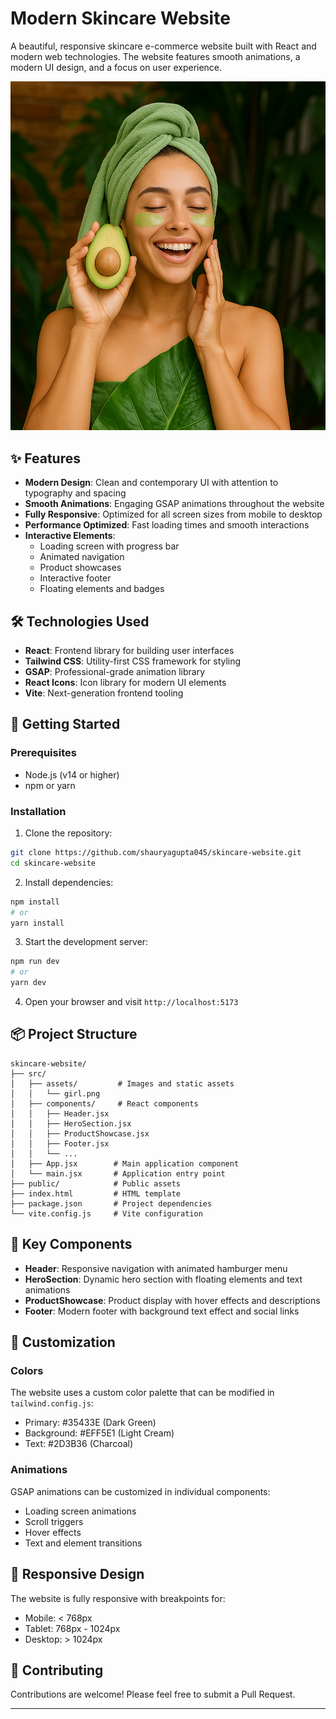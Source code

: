 # Modern Skincare Website

A beautiful, responsive skincare e-commerce website built with React and modern web technologies. The website features smooth animations, a modern UI design, and a focus on user experience.

![Skincare Website Screenshot](./src/assets/girl.png)

## ✨ Features

- **Modern Design**: Clean and contemporary UI with attention to typography and spacing
- **Smooth Animations**: Engaging GSAP animations throughout the website
- **Fully Responsive**: Optimized for all screen sizes from mobile to desktop
- **Performance Optimized**: Fast loading times and smooth interactions
- **Interactive Elements**: 
  - Loading screen with progress bar
  - Animated navigation
  - Product showcases
  - Interactive footer
  - Floating elements and badges

## 🛠️ Technologies Used

- **React**: Frontend library for building user interfaces
- **Tailwind CSS**: Utility-first CSS framework for styling
- **GSAP**: Professional-grade animation library
- **React Icons**: Icon library for modern UI elements
- **Vite**: Next-generation frontend tooling

## 🚀 Getting Started

### Prerequisites

- Node.js (v14 or higher)
- npm or yarn

### Installation

1. Clone the repository:
```bash
git clone https://github.com/shauryagupta045/skincare-website.git
cd skincare-website
```

2. Install dependencies:
```bash
npm install
# or
yarn install
```

3. Start the development server:
```bash
npm run dev
# or
yarn dev
```

4. Open your browser and visit `http://localhost:5173`

## 📦 Project Structure

```
skincare-website/
├── src/
│   ├── assets/         # Images and static assets
│   │   └── girl.png
│   ├── components/     # React components
│   │   ├── Header.jsx
│   │   ├── HeroSection.jsx
│   │   ├── ProductShowcase.jsx
│   │   ├── Footer.jsx
│   │   └── ...
│   ├── App.jsx        # Main application component
│   └── main.jsx       # Application entry point
├── public/            # Public assets
├── index.html         # HTML template
├── package.json       # Project dependencies
└── vite.config.js     # Vite configuration
```

## 🎨 Key Components

- **Header**: Responsive navigation with animated hamburger menu
- **HeroSection**: Dynamic hero section with floating elements and text animations
- **ProductShowcase**: Product display with hover effects and descriptions
- **Footer**: Modern footer with background text effect and social links

## 🔧 Customization

### Colors
The website uses a custom color palette that can be modified in `tailwind.config.js`:
- Primary: #35433E (Dark Green)
- Background: #EFF5E1 (Light Cream)
- Text: #2D3B36 (Charcoal)

### Animations
GSAP animations can be customized in individual components:
- Loading screen animations
- Scroll triggers
- Hover effects
- Text and element transitions

## 📱 Responsive Design

The website is fully responsive with breakpoints for:
- Mobile: < 768px
- Tablet: 768px - 1024px
- Desktop: > 1024px

## 🤝 Contributing

Contributions are welcome! Please feel free to submit a Pull Request.



---

